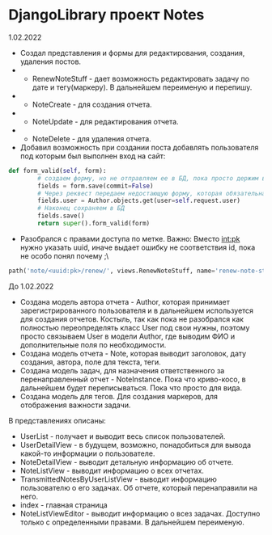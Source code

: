 # DjangoLibrary проект Notes
1.02.2022
 - Создал представления и формы для редактирования, создания, удаления постов.
 - - RenewNoteStuff - дает возможность редактировать задачу по дате и тегу(маркеру). В дальнейшем переименую и перепишу.
 - - NoteCreate - для создания отчета.
 - - NoteUpdate - для редактирования отчета.
 - - NoteDelete - для удаления отчета.
 - Добавил возможность при создании поста добавлять пользователя под которым был выполнен вход на сайт:
 
```Python
def form_valid(self, form):
        # создаем форму, но не отправляем ее в БД, пока просто держим в памяти
        fields = form.save(commit=False)
        # Через реквест передаем недостающую форму, которая обязательна
        fields.user = Author.objects.get(user=self.request.user)
        # Наконец сохраняем в БД
        fields.save()
        return super().form_valid(form)
```
 - Разобрался с правами доступа по метке.
Важно:
Вместо <int:pk> нужно указать uuid, иначе выдает ошибку не соответствия id, пока не особо понял почему ;\
```Python
path('note/<uuid:pk>/renew/', views.RenewNoteStuff, name='renew-note-stuff')
```
До 1.02.2022
 - Создана модель автора отчета - Author, которая принимает зарегистрированного пользователя и в дальнейшем используется для создания отчетов. Костыль, так как пока не разобрался как полностью переопределять класс User под свои нужны, поэтому просто связываем User в модели Author, где выводим ФИО и дополнительные поля по необходимости.
 - Создана модель отчета - Note, которая выводит заголовок, дату создания, автора, поле для текста, теги.
 - Создана модель задач, для назначения ответственного за перенаправленный отчет - NoteInstance. Пока что криво-косо, в дальнейшем будет переписываться. Пока что просто для вида.
 - Создана модель для тегов. Для создания маркеров, для отображения важности задачи.

В представлениях описаны:
 - UserList - получает и выводит весь список пользователей.
 - UserDetailView - в будущем, возможно, понадобиться для вывода какой-то информации о пользователе.
 - NoteDetailView - выводит детальную информацию об отчете.
 - NoteListView - выводит информацию о всех отчетах.
 - TransmittedNotesByUserListView - выводит информацию пользователю о его задачах. Об отчете, который перенаправили на него.
 - index - главная страница
 - NoteListViewEditor - выводит информацию о всез задачах. Доступно только с определенными правами. В дальнейшем переименую.

